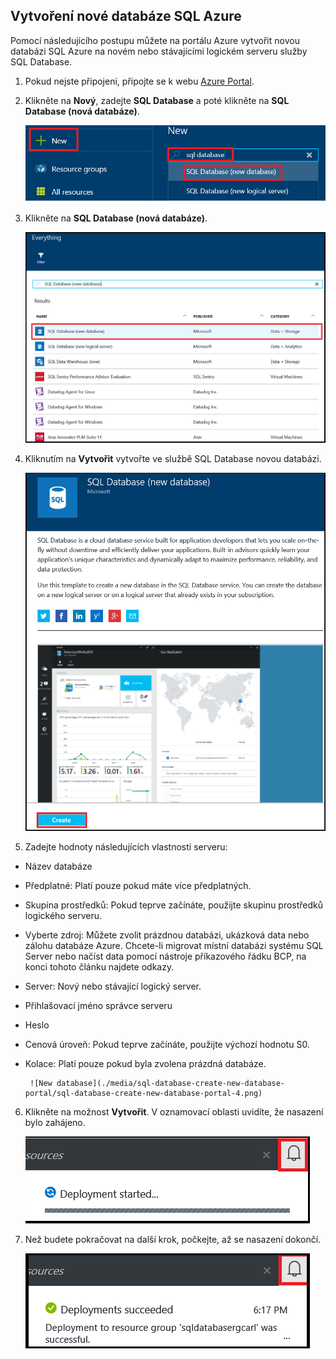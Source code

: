 
<!--
includes/sql-database-create-new-database-portal.md

Latest Freshness check:  2016-04-11 , carlrab.

As of circa 2016-04-11, the following topics might include this include:
articles/sql-database/sql-database-get-started-tutorial.md

-->
## Vytvoření nové databáze SQL Azure

Pomocí následujícího postupu můžete na portálu Azure vytvořit novou databázi SQL Azure na novém nebo stávajícími logickém serveru služby SQL Database.

1. Pokud nejste připojeni, připojte se k webu [Azure Portal](http://portal.azure.com).
2. Klikněte na **Nový**, zadejte **SQL Database** a poté klikněte na **SQL Database (nová databáze)**.

     ![Nová databáze](./media/sql-database-create-new-database-portal/sql-database-create-new-database-portal-1.png)

3. Klikněte na **SQL Database (nová databáze)**.

     ![Nová databáze](./media/sql-database-create-new-database-portal/sql-database-create-new-database-portal-2.png)

4. Kliknutím na **Vytvořit** vytvořte ve službě SQL Database novou databázi.

     ![Nová databáze](./media/sql-database-create-new-database-portal/sql-database-create-new-database-portal-3.png)

5. Zadejte hodnoty následujících vlastností serveru:

 - Název databáze
 - Předplatné: Platí pouze pokud máte více předplatných.
 - Skupina prostředků: Pokud teprve začínáte, použijte skupinu prostředků logického serveru.
 - Vyberte zdroj: Můžete zvolit prázdnou databázi, ukázková data nebo zálohu databáze Azure. Chcete-li migrovat místní databázi systému SQL Server nebo načíst data pomocí nástroje příkazového řádku BCP, na konci tohoto článku najdete odkazy.
 - Server: Nový nebo stávající logický server.
 - Přihlašovací jméno správce serveru
 - Heslo
 - Cenová úroveň: Pokud teprve začínáte, použijte výchozí hodnotu S0.
 - Kolace: Platí pouze pokud byla zvolena prázdná databáze.

        ![New database](./media/sql-database-create-new-database-portal/sql-database-create-new-database-portal-4.png)

6.  Klikněte na možnost **Vytvořit**. V oznamovací oblasti uvidíte, že nasazení bylo zahájeno.

     ![Nová databáze](./media/sql-database-create-new-database-portal/sql-database-create-new-database-portal-5.png)

7. Než budete pokračovat na další krok, počkejte, až se nasazení dokončí.

     ![Nová databáze](./media/sql-database-create-new-database-portal/sql-database-create-new-database-portal-6.png)



<!--HONumber=sep16_HO1-->


